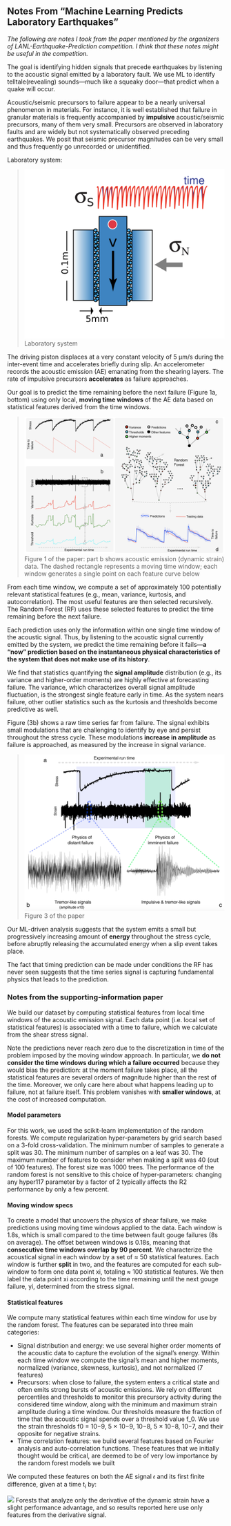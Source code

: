 ## Notes From “Machine Learning Predicts Laboratory Earthquakes”

*The following are notes I took from the paper mentioned by the organizers of LANL-Earthquake-Prediction competition. I think that these notes might be useful in the competition.*

The goal is identifying hidden signals that precede earthquakes by listening to the acoustic signal emitted by a laboratory fault. We use ML to identify telltale(revealing) sounds—much like a squeaky door—that predict when a quake will occur.

Acoustic/seismic precursors to failure appear to be a nearly universal phenomenon in materials. For instance, it is well established that failure in granular materials is frequently accompanied by **impulsive** acoustic/seismic precursors, many of them very small. Precursors are observed in laboratory faults and are widely but not systematically observed preceding earthquakes. We posit that seismic precursor magnitudes can be very small and thus frequently go unrecorded or unidentified.

Laboratory system:

<blockquote>
<img src='images/earq1.png'>
Laboratory system</blockquote>

The driving piston displaces at a very constant velocity of 5 μm/s during the inter-event time and accelerates briefly during slip. An accelerometer records the acoustic emission (AE) emanating from the shearing layers. The rate of impulsive precursors **accelerates** as failure approaches.

Our goal is to predict the time remaining before the next failure (Figure 1a, bottom) using only local, **moving time windows** of the AE data based on statistical features derived from the time windows.

<blockquote>
<img src='images/earq2.png'>
Figure 1 of the paper: part b shows acoustic emission (dynamic strain) data. The dashed rectangle represents a moving time window; each window generates a single point on each feature curve below</blockquote>

From each time window, we compute a set of approximately 100 potentially relevant statistical features (e.g., mean, variance, kurtosis, and autocorrelation). The most useful features are then selected recursively. The Random Forest (RF) uses these selected features to predict the time remaining before the next failure.

Each prediction uses only the information within one single time window of the acoustic signal. Thus, by listening to the acoustic signal currently emitted by the system, we predict the time remaining before it fails—**a “now” prediction based on the instantaneous physical characteristics of the system that does not make use of its history**. 

We find that statistics quantifying the **signal amplitude** distribution (e.g., its variance and higher-order moments) are highly effective at forecasting failure. The variance, which characterizes overall signal amplitude fluctuation, is the strongest single feature early in time. As the system nears failure, other outlier statistics such as the kurtosis and thresholds become predictive as well.

Figure (3b) shows a raw time series far from failure. The signal exhibits small modulations that are challenging to identify by eye and persist throughout the stress cycle. These modulations **increase in amplitude** as failure is approached, as measured by the increase in signal variance.

<blockquote>
<img src='images/earq3.png'>
Figure 3 of the paper</blockquote>

Our ML-driven analysis suggests that the system emits a small but progressively increasing amount of **energy** throughout the stress cycle, before abruptly releasing the accumulated energy when a slip event takes place.
 
The fact that timing prediction can be made under conditions the RF has never seen suggests that the time series signal is capturing fundamental physics that leads to the prediction.

### Notes from the supporting-information paper
We build our dataset by computing statistical features from local time windows of the acoustic emission signal. Each data point (i.e. local set of statistical features) is associated with a time to failure, which we calculate from the shear stress signal.

Note the predictions never reach zero due to the discretization in time of the problem imposed by the moving window approach. In particular, we **do not consider the time windows during which a failure occurred** because they would bias the prediction: at the moment failure takes place, all the statistical features are several orders of magnitude higher than the rest of the time. Moreover, we only care here about what happens leading up to failure, not at failure itself. This problem vanishes with **smaller windows**, at the cost of increased computation.

#### Model parameters
For this work, we used the scikit-learn implementation of the random forests. We compute regularization hyper-parameters by grid search based on a 3-fold cross-validation. The minimum number of samples to generate a split was 30. The minimum number of samples on a leaf was 30. The maximum number of features to consider when making a split was 40 (out of 100 features). The forest size was 1000 trees. The performance of the random forest is not sensitive to this choice of hyper-parameters: changing any hyper117 parameter by a factor of 2 typically affects the R2 performance by only a few percent. 

#### Moving window specs
To create a model that uncovers the physics of shear failure, we make predictions using moving time windows applied to the data. Each window is 1.8s, which is small compared to the time between fault gouge failures (8s on average). The offset between windows is 0.18s, meaning that **consecutive time windows overlap by 90 percent**. We characterize the acoustical signal in each window by a set of ≈ 50 statistical features. Each window is further **split** in two, and the features are computed for each sub-window to form one data point xi, totaling ≈ 100 statistical features. We then label the data point xi according to the time remaining until the next gouge failure, yi, determined from the stress signal.

#### Statistical features
We compute many statistical features within each time window for use by the random forest. The features can be separated into three main categories:

- Signal distribution and energy: we use several higher order moments of the acoustic data to capture the evolution of the signal’s energy. Within each time window we compute the signal’s mean and higher moments, normalized (variance, skewness, kurtosis), and not normalized (7 features)
- Precursors: when close to failure, the system enters a critical state and often emits strong bursts of acoustic emissions. We rely on different percentiles and thresholds to monitor this precursory activity during the considered time window, along with the minimum and maximum strain amplitude during a time window. Our thresholds measure the fraction of time that the acoustic signal spends over a threshold value f_0. We use the strain thresholds f0 = 10−9, 5 × 10−9, 10−8, 5 × 10−8, 10−7, and their opposite for negative strains.
- Time correlation features: we build several features based on Fourier analysis and auto-correlation functions. These features that we initially thought would be critical, are deemed to be of very low importance by the random forest models we built

We computed these features on both the AE signal 𝜖 and its first finite difference, given at a time t<sub>i</sub> by:

![](images/earq4.png)
Forests that analyze only the derivative of the dynamic strain have a slight performance advantage, and so results reported here use only features from the derivative signal.
